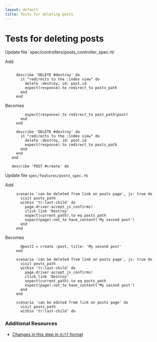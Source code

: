```yaml
---
layout: default
title: Tests for deleting posts
---
```


<h1 id="main">Tests for deleting posts</h1>
Update file `spec/controllers/posts_controller_spec.rb`

Add
<pre><code> 
     describe &#39;DELETE #destroy&#39; do
       it &quot;redirects to the :index view&quot; do
         delete :destroy, id: post.id
         expect(response).to redirect_to posts_path
       end
     end</code></pre>


Becomes
<pre><code>         expect(response).to redirect_to post_path(post)
       end
     end
 
     describe &#39;DELETE #destroy&#39; do
       it &quot;redirects to the :index view&quot; do
         delete :destroy, id: post.id
         expect(response).to redirect_to posts_path
       end
     end
   end
 
   describe &#39;POST #create&#39; do
</code></pre>


Update file `spec/features/posts_spec.rb`

Add
<pre><code>     scenario &#39;can be deleted from link on posts page&#39;, js: true do
       visit posts_path
       within &#39;tr:last-child&#39; do
         page.driver.accept_js_confirms!
         click_link &#39;Destroy&#39;
         expect(current_path).to eq posts_path
         expect(page).not_to have_content(&#39;My second post&#39;)
       end
     end</code></pre>


Becomes
<pre><code>       @post2 = create :post, title: &#39;My second post&#39;
     end
 
     scenario &#39;can be deleted from link on posts page&#39;, js: true do
       visit posts_path
       within &#39;tr:last-child&#39; do
         page.driver.accept_js_confirms!
         click_link &#39;Destroy&#39;
         expect(current_path).to eq posts_path
         expect(page).not_to have_content(&#39;My second post&#39;)
       end
     end
 
     scenario &#39;can be edited from link on posts page&#39; do
       visit posts_path
       within &#39;tr:last-child&#39; do
</code></pre>



### Additional Resources

* [Changes in this step in `diff` format](https://github.com/stevenhallen/rails_getting_started_bdd/commit/292a020a05ded60f2f3440655f52f43af031c3d0)

